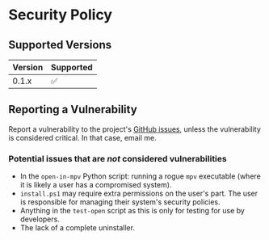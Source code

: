 # Security Policy

## Supported Versions

| Version | Supported          |
| ------- | ------------------ |
| 0.1.x   | :white_check_mark: |

## Reporting a Vulnerability

Report a vulnerability to the project's
[GitHub issues](https://github.com/Tatsh/open-in-mpv/issues), unless the
vulnerability is considered critical. In that case, email me.

### Potential issues that are _not_ considered vulnerabilities

- In the `open-in-mpv` Python script: running a rogue `mpv` executable (where
  it is likely a user has a compromised system).
- `install.ps1` may require extra permissions on the user's part. The user is
  responsible for managing their system's security policies.
- Anything in the `test-open` script as this is only for testing for use by
  developers.
- The lack of a complete uninstaller.
